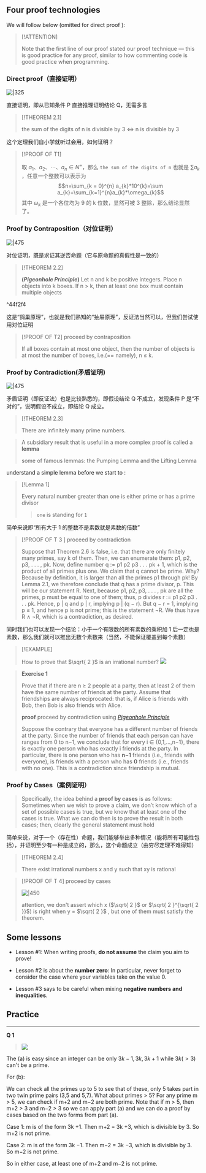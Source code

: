 ## Four proof technologies

We will follow below (omitted for direct proof ):

> [!ATTENTION]
> 
> Note that the first line of our proof stated our proof technique — this is good practice for any proof, similar to how commenting code is good practice when programming.

### Direct proof（直接证明）

![|325](attachments/DMPT-01%20Proof.png)

直接证明，即从已知条件 P 直接推理证明结论 Q，无需多言

> [!THEOREM 2.1]
> 
> the sum of the digits of n is divisible by 3 $\iff$ n is divisible by 3

这个定理我们自小学就听过会用，如何证明？

> [!PROOF OF T1]
>
> 取 $a_1、a_2、\cdots、a_{n} \in N^{+}$，那么 `the sum of the digits of n` 也就是 $\sum a_{k}$ ，任意一个整数可以表示为 $$n=\sum_{k = 0}^{n} a_{k}*10^{k}=\sum a_{k}+\sum_{k=1}^{n}a_{k}*\omega_{k}$$ 其中 $\omega_{k}$ 是一个各位均为 9 的 k 位数，显然可被 3 整除，那么结论显然了。

### Proof by Contraposition（对位证明）

![|475](attachments/DMPT-01%20Proof-1.png)

对位证明，既是求证其逆否命题（它与原命题的真假性是一致的）

> [!THEOREM 2.2]
> 
>  **(_Pigeonhole Principle_)** Let n and k be positive integers. Place n objects into k boxes. If n > k, then at least one box must contain multiple objects

^44f2f4

这是“鸽巢原理”，也就是我们熟知的“抽屉原理”，反证法当然可以，但我们尝试使用对位证明

> [!PROOF OF T2]
> proceed by contraposition
> 
> If all boxes contain at most one object, then the number of objects is at most the number of boxes,
>  i.e.(== namely), n ≤ k.

### Proof by Contradiction(矛盾证明)

![|475](attachments/DMPT-01%20Proof-2.png)

矛盾证明（即反证法）也是比较熟悉的，即假设结论 Q 不成立，发现条件 P 是“不对的”，说明假设不成立，即结论 Q 成立。

> [!THEOREM 2.3]
> 
> There are infinitely many prime numbers.

> A subsidiary result that is useful in a more complex proof is called a **lemma**
> 
> some of famous lemmas: the Pumping Lemma and the Lifting Lemma

understand a simple lemma before we start to :

> [!Lemma 1]
> 
> Every natural number greater than one is either prime or has a prime divisor
>> `one` is standing for `1`

简单来说即“所有大于 1 的整数不是素数就是素数的倍数”

> [!PROOF OF T 3 ]
> proceed by contradiction
> 
>  Suppose that Theorem 2.6 is false, i.e. that there are only finitely many primes, say k of them. 
>  Then, we can enumerate them: p1, p2, p3, . . . , pk. Now, define number q := p1 p2 p3 . . . pk + 1, which is the product of all primes plus one. We claim that q cannot be prime. Why? Because by definition, it is larger than all the primes p1 through pk! By Lemma 2.1, we therefore conclude that q has a prime divisor, p. This will be our statement R. 
>  Next, because p1, p2, p3, . . . , pk are all the primes, p must be equal to one of them; thus, p divides r := p1 p2 p3 . . . pk. Hence, p | q and p | r, implying p | (q − r). But q − r = 1, implying p ≤ 1, and hence p is not prime; this is the statement ¬R. We thus have R ∧ ¬R, which is a contradiction, as desired.

同时我们也可以发现一个结论：小于一个有限数的所有素数的乘积加 1 后一定也是素数，那么我们就可以推出无数个素数来（当然，不能保证覆盖到每个素数）

> [!EXAMPLE]
> 
> How to prove that $\sqrt{ 2 }$ is an irrational number? 
> ![](attachments/01-Proof-1.png)

> **Exercise 1**
> 
> Prove that if there are n ≥ 2 people at a party, then at least 2 of them have the same number of friends at the party. Assume that friendships are always reciprocated: that is, if Alice is friends with Bob, then Bob is also friends with Alice.
> 
> **proof** proceed by contradiction using [_Pigeonhole Principle_](02-Proof.md#^44f2f4)
> 
> Suppose the contrary that everyone has a different number of friends at the party. Since the number of friends that each person can have ranges from 0 to n−1, we conclude that for every i ∈ {0,1,...,n−1}, 
> there is exactly one person who has exactly i friends at the party.
> In particular, there is one person who has **n−1** friends (i.e., friends with everyone), is friends with a person who has **0** friends (i.e., friends with no one). This is a contradiction since friendship is mutual.
### Proof by Cases（案例证明）

> Specifically, the idea behind a **proof by cases** is as follows: 
> Sometimes when we wish to prove a claim, we don’t know which of a set of possible cases is true, but we know that at least one of the cases is true. What we can do then is to prove the result in both cases; then, clearly the general statement must hold

简单来说，对于一个（存在性）命题，我们能够举出多种情况（能将所有可能性包括），并证明至少有一种是成立的，那么，这个命题成立（由穷尽定理不难得知）

> [!THEOREM 2.4]
> 
> There exist irrational numbers x and y such that xy is rational

> [!PROOF OF T 4] 
> proceed by cases
> 
> ![|450](attachments/01-Proof.png)
> 
> attention, we don't assert which x ($\sqrt{ 2 }$ or $\sqrt{ 2 }^{\sqrt{ 2 }}$) is right when y = $\sqrt{ 2 }$ , but one of them must satisfy the theorem.

## Some lessons

- Lesson #1: When writing proofs, **do not assume** the claim you aim to prove!

- Lesson #2 is about the **number zero**: In particular, never forget to consider the case where your variables take on the value 0.

- Lesson #3 says to be careful when mixing **negative numbers and inequalities**.

## Practice

---
**Q 1**

> ![](attachments/02-Proof.png)

The (a) is easy since an integer can be only $3k-1, 3k, 3k+1$ while $3k(>3)$ can't be a prime.

For (b):

  We can check all the primes up to 5 to see that of these, only 5 takes part in two twin prime pairs (3,5 and 5,7). What about primes > 5? For any prime m > 5, we can check if m+2 and m−2 are both prime. Note that if m > 5, then m+2 > 3 and m−2 > 3 so we can apply part (a) and we can do a proof by cases based on the two forms from part (a). 
      
  Case 1: m is of the form 3k +1. Then m+2 = 3k +3, which is divisible by 3. So m+2 is not prime.
      
  Case 2: m is of the form 3k −1. Then m−2 = 3k −3, which is divisible by 3. So m−2 is not prime. 
      
  So in either case, at least one of m+2 and m−2 is not prime.


